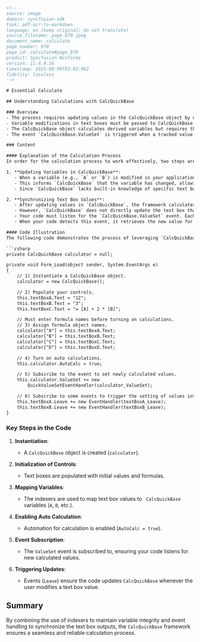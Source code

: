 ```html
<!-- 
source: image
domain: syncfusion-sdk
task: pdf-ocr-to-markdown
language: en (keep original; do not translate)
source_filename: page_070.jpeg
document_name: calculate
page_number: 070
page_id: calculate#page_070
product: Syncfusion Winforms
version: 11.4.0.26
timestamp: 2025-08-09T03:03:06Z
fidelity: lossless
-->

# Essential Calculate

## Understanding Calculations with CalcQuickBase

### Overview
- The process requires updating values in the CalcQuickBase object by using indexers to notify it of changes in variables.
- Variable modifications in text boxes must be passed to CalcQuickBase by setting their values through indexers.
- The CalcQuickBase object calculates derived variables but requires the user's code to update the appropriate text box with the new values.
- The event `CalcQuickBase.ValueSet` is triggered when a tracked value is modified, allowing the code to respond by updating the relevant text box.

### Content

#### Explanation of the Calculation Process
In order for the calculation process to work effectively, two steps are crucial:

1. **Updating Variables in CalcQuickBase**:
   - When a variable (e.g., `A` or `B`) is modified in your application, the code must set the new value in the `CalcQuickBase` object using indexers.
   - This informs `CalcQuickBase` that the variable has changed, allowing it to calculate and update any dependent variables like `C`.
   - Since `CalcQuickBase` lacks built-in knowledge of specific text boxes (e.g., TextBox A, TextBox B), you must explicitly link the text box values to these variables via indexers.

2. **Synchronizing Text Box Values**:
   - After updating values in `CalcQuickBase`, the framework calculates the derived variable `C`.
   - However, `CalcQuickBase` does not directly update the text box that displays `C`.
   - Your code must listen for the `CalcQuickBase.ValueSet` event. Each time a tracked value changes, this event is raised.
   - When your code detects this event, it retrieves the new value for `C` and updates the appropriate text box to reflect this modified value.

#### Code Illustration
The following code demonstrates the process of leveraging `CalcQuickBase` for automated calculations and synchronized text box updates:

```csharp
private CalcQuickBase calculator = null;

private void Form_Load(object sender, System.EventArgs e)
{
    // 1) Instantiate a CalcQuickBase object.
    calculator = new CalcQuickBase();

    // 2) Populate your controls.
    this.textBoxA.Text = "12";
    this.textBoxB.Text = "3";
    this.textBoxC.Text = "= [A] + 2 * [B]";

    // Must enter formula names before turning on calculations.
    // 3) Assign formula object names.
    calculator["A"] = this.textBoxA.Text;
    calculator["B"] = this.textBoxB.Text;
    calculator["C"] = this.textBoxC.Text;
    calculator["D"] = this.textBoxD.Text;

    // 4) Turn on auto calculations.
    this.calculator.AutoCalc = true;

    // 5) Subscribe to the event to set newly calculated values.
    this.calculator.ValueSet += new
        QuickValueSetEventHandler(calculator_ValueSet);

    // 6) Subscribe to some events to trigger the setting of values into CalcQuickBase.
    this.textBoxA.Leave += new EventHandler(textBoxA_Leave);
    this.textBoxB.Leave += new EventHandler(textBoxB_Leave);
}
```

### Key Steps in the Code

1. **Instantiation**:
   - A `CalcQuickBase` object is created (`calculator`).
    
2. **Initialization of Controls**:
   - Text boxes are populated with initial values and formulas.

3. **Mapping Variables**:
   - The indexers are used to map text box values to ` CalcQuickBase` variables (`A`, `B`, etc.).

4. **Enabling Auto Calculation**:
   - Automation for calculation is enabled (`AutoCalc = true`).

5. **Event Subscription**:
   - The `ValueSet` event is subscribed to, ensuring your code listens for new calculated values.

6. **Triggering Updates**:
   - Events (`Leave`) ensure the code updates `CalcQuickBase` whenever the user modifies a text box value.

## Summary
By combining the use of indexers to maintain variable integrity and event handling to synchronize the text box outputs, the `CalcQuickBase` framework ensures a seamless and reliable calculation process.

<!-- tags: [Syncfusion, CalcQuickBase, WinForms, variable handling, event handling] keywords: [CalcQuickBase, indexers, ValueSet event, text boxes, automatic calculation, event handlers] -->
```